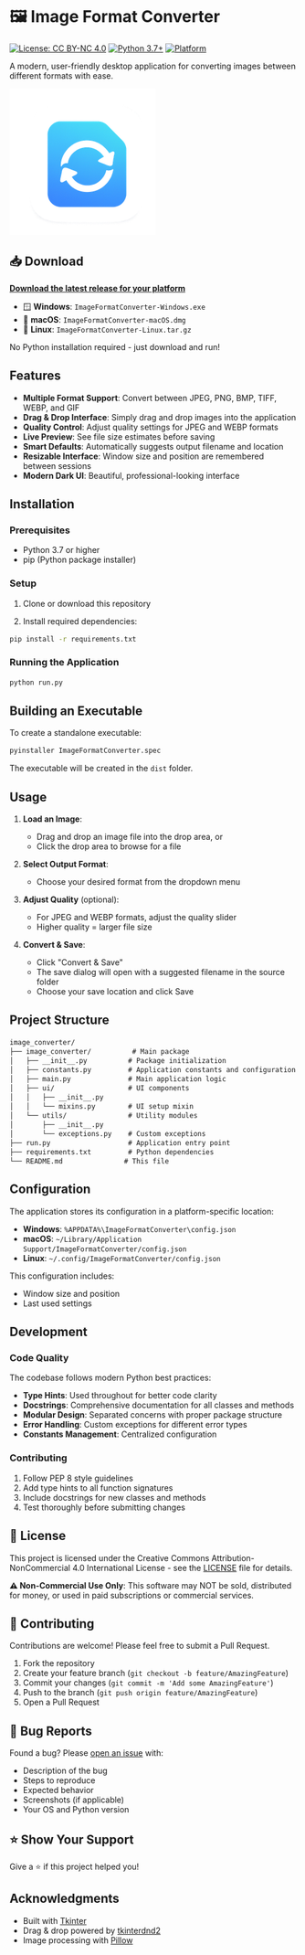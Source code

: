 # 🖼️ Image Format Converter

[![License: CC BY-NC 4.0](https://img.shields.io/badge/License-CC%20BY--NC%204.0-lightgrey.svg)](https://creativecommons.org/licenses/by-nc/4.0/)
[![Python 3.7+](https://img.shields.io/badge/python-3.7+-blue.svg)](https://www.python.org/downloads/)
[![Platform](https://img.shields.io/badge/platform-Windows%20%7C%20macOS%20%7C%20Linux-lightgrey)](https://github.com/yourusername/image-format-converter/releases)

A modern, user-friendly desktop application for converting images between different formats with ease.

![App Screenshot](assets/converter_icon_256.png)

## 📥 Download

**[Download the latest release for your platform](https://github.com/yourusername/image-format-converter/releases/latest)**

- 🪟 **Windows**: `ImageFormatConverter-Windows.exe`
- 🍎 **macOS**: `ImageFormatConverter-macOS.dmg`
- 🐧 **Linux**: `ImageFormatConverter-Linux.tar.gz`

No Python installation required - just download and run!

## Features

- **Multiple Format Support**: Convert between JPEG, PNG, BMP, TIFF, WEBP, and GIF
- **Drag & Drop Interface**: Simply drag and drop images into the application
- **Quality Control**: Adjust quality settings for JPEG and WEBP formats
- **Live Preview**: See file size estimates before saving
- **Smart Defaults**: Automatically suggests output filename and location
- **Resizable Interface**: Window size and position are remembered between sessions
- **Modern Dark UI**: Beautiful, professional-looking interface

## Installation

### Prerequisites

- Python 3.7 or higher
- pip (Python package installer)

### Setup

1. Clone or download this repository

2. Install required dependencies:
```bash
pip install -r requirements.txt
```

### Running the Application

```bash
python run.py
```

## Building an Executable

To create a standalone executable:

```bash
pyinstaller ImageFormatConverter.spec
```

The executable will be created in the `dist` folder.

## Usage

1. **Load an Image**:
   - Drag and drop an image file into the drop area, or
   - Click the drop area to browse for a file

2. **Select Output Format**:
   - Choose your desired format from the dropdown menu

3. **Adjust Quality** (optional):
   - For JPEG and WEBP formats, adjust the quality slider
   - Higher quality = larger file size

4. **Convert & Save**:
   - Click "Convert & Save"
   - The save dialog will open with a suggested filename in the source folder
   - Choose your save location and click Save

## Project Structure

```
image_converter/
├── image_converter/          # Main package
│   ├── __init__.py          # Package initialization
│   ├── constants.py         # Application constants and configuration
│   ├── main.py              # Main application logic
│   ├── ui/                  # UI components
│   │   ├── __init__.py
│   │   └── mixins.py        # UI setup mixin
│   └── utils/               # Utility modules
│       ├── __init__.py
│       └── exceptions.py    # Custom exceptions
├── run.py                   # Application entry point
├── requirements.txt         # Python dependencies
└── README.md               # This file
```

## Configuration

The application stores its configuration in a platform-specific location:
- **Windows**: `%APPDATA%\ImageFormatConverter\config.json`
- **macOS**: `~/Library/Application Support/ImageFormatConverter/config.json`
- **Linux**: `~/.config/ImageFormatConverter/config.json`

This configuration includes:
- Window size and position
- Last used settings

## Development

### Code Quality

The codebase follows modern Python best practices:
- **Type Hints**: Used throughout for better code clarity
- **Docstrings**: Comprehensive documentation for all classes and methods
- **Modular Design**: Separated concerns with proper package structure
- **Error Handling**: Custom exceptions for different error types
- **Constants Management**: Centralized configuration

### Contributing

1. Follow PEP 8 style guidelines
2. Add type hints to all function signatures
3. Include docstrings for new classes and methods
4. Test thoroughly before submitting changes

## 📄 License

This project is licensed under the Creative Commons Attribution-NonCommercial 4.0 International License - see the [LICENSE](LICENSE) file for details.

**⚠️ Non-Commercial Use Only**: This software may NOT be sold, distributed for money, or used in paid subscriptions or commercial services.

## 🤝 Contributing

Contributions are welcome! Please feel free to submit a Pull Request.

1. Fork the repository
2. Create your feature branch (`git checkout -b feature/AmazingFeature`)
3. Commit your changes (`git commit -m 'Add some AmazingFeature'`)
4. Push to the branch (`git push origin feature/AmazingFeature`)
5. Open a Pull Request

## 🐛 Bug Reports

Found a bug? Please [open an issue](https://github.com/yourusername/image-format-converter/issues) with:
- Description of the bug
- Steps to reproduce
- Expected behavior
- Screenshots (if applicable)
- Your OS and Python version

## ⭐ Show Your Support

Give a ⭐️ if this project helped you!

## Acknowledgments

- Built with [Tkinter](https://docs.python.org/3/library/tkinter.html)
- Drag & drop powered by [tkinterdnd2](https://github.com/pmgagne/tkinterdnd2)
- Image processing with [Pillow](https://python-pillow.org/)


